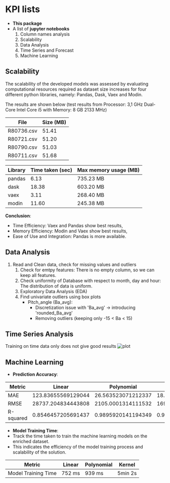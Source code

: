 # KPI lists

- **This package**
- A list of **jupyter notebooks**
  1. Column names analysis
  2. Scalability
  3. Data Analysis
  4. Time Series and Forecast
  5. Machine Learning 

## **Scalability**
The scalability of the developed models was assessed by evaluating computational resources required as dataset size increases for four different python libraries, namely: Pandas, Dask, Vaex and Modin.

The results are shown below (test results from Processor: 3,1 GHz Dual-Core Intel Core i5 with Memory: 8 GB 2133 MHz)

| File       | Size (MB) |
|------------|-----------|
| R80736.csv | 51.41     |
| R80721.csv | 51.20     |
| R80790.csv | 51.03     |
| R80711.csv | 51.68     |

| Library | Time taken (sec) | Max memory usage (MB) |
|---------|------------------|-----------------------|
| pandas  | 6.13             | 735.23 MB             |
| dask    | 18.38            | 603.20 MB             |
| vaex    | 3.11             | 268.40 MB             |
| modin   | 11.60            | 245.38 MB             |

**Conclusion**:
  - Time Efficiency: Vaex and Pandas show best results,
  - Memory Efficiency: Modin and Vaex show best results,
  - Ease of Use and Integration: Pandas is more available.

## **Data Analysis**
  1. Read and Clean data, check for missing values and outliers 
     1. Check for emtpy features: There is no empty column, so we can keep all features.
     2. Check uniformity of Database with respect to month, day and hour: The distribution of data is uniform.
     3. Exploratory Data Analysis (EDA)
     4. Find univariate outliers using box plots
        - Pitch_angle (Ba_avg):
          - Discretization issue with 'Ba_avg' -> introducing 'rounded_Ba_avg'
          - Removing outliers (keeping only -15 < Ba < 15)


## **Time Series Analysis**

Training on time data only does not give good results
![plot](./directory_1/directory_2/.../directory_n/plot.png)

## **Machine Learning**

- **Prediction Accuracy**: 

| Metric    | Linear             | Polynomial         | Kernel             |
|-----------|--------------------|--------------------|--------------------|
| MAE       | 123.83655569129044 | 26.563523071212337 | 18.069286899183126 |
| RMSE      | 28737.204834443808 | 2105.0001314111532 | 1699.991079011466  |
| R-squared | 0.8546457205691437 | 0.9895920141194349 | 0.9912831790974509 |


- **Model Training Time**: 
- Track the time taken to train the machine learning models on the enriched dataset. 
- This indicates the efficiency of the model training process and scalability of the solution.


| Metric              | Linear | Polynomial | Kernel  |
|---------------------|--------|------------|---------|
| Model Training Time | 752 ms | 939 ms     | 5min 2s |

